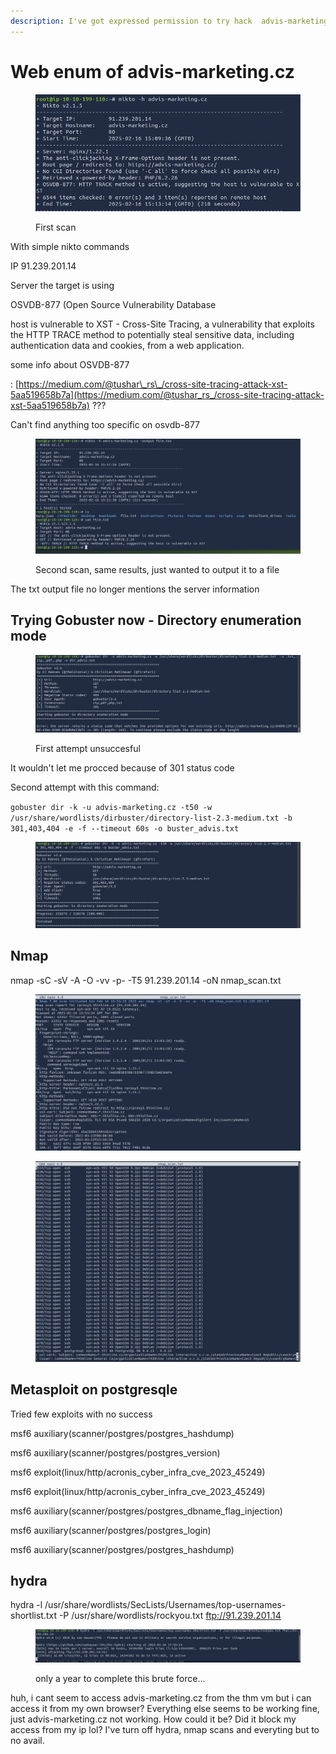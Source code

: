 ```yaml
---
description: I've got expressed permission to try hack  advis-marketing.cz
---
```


# Web enum of advis-marketing.cz



<figure><img src="../.gitbook/assets/nikt.JPG" alt=""><figcaption><p>First scan</p></figcaption></figure>

With simple nikto commands

IP 91.239.201.14

Server the target is using

OSVDB-877  (Open Source Vulnerability Database

host is vulnerable to XST - Cross-Site Tracing, a vulnerability that exploits the HTTP TRACE method to potentially steal sensitive data, including authentication data and cookies, from a web application.

some info about OSVDB-877

&#x20;: [https://medium.com/@tushar\_rs\_/cross-site-tracing-attack-xst-5aa519658b7a](https://medium.com/@tushar_rs_/cross-site-tracing-attack-xst-5aa519658b7a) ???

Can't find anything too specific on osvdb-877

<figure><img src="../.gitbook/assets/ssssss.JPG" alt=""><figcaption><p>Second scan, same results, just wanted to output it to a file</p></figcaption></figure>

The txt output file no longer mentions the server information

## Trying Gobuster now - Directory enumeration mode

<figure><img src="../.gitbook/assets/123.JPG" alt=""><figcaption><p>First attempt unsuccesful</p></figcaption></figure>

It wouldn't let me procced because of 301 status code

Second attempt with this command:

`gobuster dir -k -u advis-marketing.cz -t50 -w /usr/share/wordlists/dirbuster/directory-list-2.3-medium.txt -b 301,403,404 -e -f --timeout 60s -o buster_advis.txt`

<figure><img src="../.gitbook/assets/1234.JPG" alt=""><figcaption></figcaption></figure>

## Nmap

nmap -sC -sV -A -O -vv -p- -T5 91.239.201.14 -oN nmap\_scan.txt

<figure><img src="../.gitbook/assets/nmap (1).JPG" alt=""><figcaption></figcaption></figure>

<figure><img src="../.gitbook/assets/ssadad.JPG" alt=""><figcaption></figcaption></figure>

## Metasploit on postgresqle

Tried few exploits with no success

msf6 auxiliary(scanner/postgres/postgres\_hashdump)

msf6 auxiliary(scanner/postgres/postgres\_version)

msf6 exploit(linux/http/acronis\_cyber\_infra\_cve\_2023\_45249)

msf6 exploit(linux/http/acronis\_cyber\_infra\_cve\_2023\_45249)

msf6 auxiliary(scanner/postgres/postgres\_dbname\_flag\_injection)

msf6 auxiliary(scanner/postgres/postgres\_login)

msf6 auxiliary(scanner/postgres/postgres\_hashdump)

## hydra&#x20;

hydra -l /usr/share/wordlists/SecLists/Usernames/top-usernames-shortlist.txt -P /usr/share/wordlists/rockyou.txt ftp://91.239.201.14

<figure><img src="../.gitbook/assets/sydara.JPG" alt=""><figcaption><p>only a year to complete this brute force...</p></figcaption></figure>

huh, i cant seem to access advis-marketing.cz from the thm vm but i can access it from my own browser? Everything else seems to be working fine, just advis-marketing.cz not working. How could it be? Did it block my access from my ip lol? I've turn off hydra, nmap scans and everyting but to no avail.



